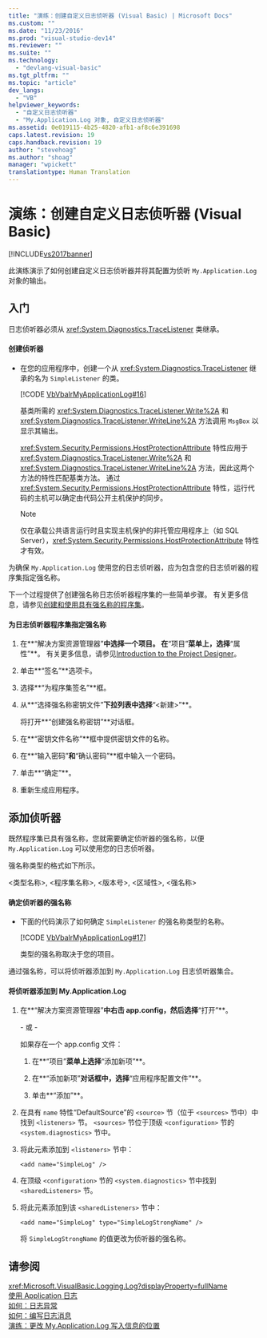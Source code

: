 ```yaml
---
title: "演练：创建自定义日志侦听器 (Visual Basic) | Microsoft Docs"
ms.custom: ""
ms.date: "11/23/2016"
ms.prod: "visual-studio-dev14"
ms.reviewer: ""
ms.suite: ""
ms.technology: 
  - "devlang-visual-basic"
ms.tgt_pltfrm: ""
ms.topic: "article"
dev_langs: 
  - "VB"
helpviewer_keywords: 
  - "自定义日志侦听器"
  - "My.Application.Log 对象, 自定义日志侦听器"
ms.assetid: 0e019115-4b25-4820-afb1-af8c6e391698
caps.latest.revision: 19
caps.handback.revision: 19
author: "stevehoag"
ms.author: "shoag"
manager: "wpickett"
translationtype: Human Translation
---
```

# 演练：创建自定义日志侦听器 (Visual Basic)
[!INCLUDE[vs2017banner](../../../../csharp/includes/vs2017banner.md)]

此演练演示了如何创建自定义日志侦听器并将其配置为侦听 `My.Application.Log` 对象的输出。  
  
## 入门  
 日志侦听器必须从 <xref:System.Diagnostics.TraceListener> 类继承。  
  
#### 创建侦听器  
  
-   在您的应用程序中，创建一个从 <xref:System.Diagnostics.TraceListener> 继承的名为 `SimpleListener` 的类。  
  
     [!CODE [VbVbalrMyApplicationLog#16](../CodeSnippet/VS_Snippets_VBCSharp/VbVbalrMyApplicationLog#16)]  
  
     基类所需的 <xref:System.Diagnostics.TraceListener.Write%2A> 和 <xref:System.Diagnostics.TraceListener.WriteLine%2A> 方法调用 `MsgBox` 以显示其输出。  
  
     <xref:System.Security.Permissions.HostProtectionAttribute> 特性应用于 <xref:System.Diagnostics.TraceListener.Write%2A> 和 <xref:System.Diagnostics.TraceListener.WriteLine%2A> 方法，因此这两个方法的特性匹配基类方法。  通过 <xref:System.Security.Permissions.HostProtectionAttribute> 特性，运行代码的主机可以确定由代码公开主机保护的同步。  
  
    > [!NOTE]
    >  仅在承载公共语言运行时且实现主机保护的非托管应用程序上（如 SQL Server），<xref:System.Security.Permissions.HostProtectionAttribute> 特性才有效。  
  
 为确保 `My.Application.Log` 使用您的日志侦听器，应为包含您的日志侦听器的程序集指定强名称。  
  
 下一个过程提供了创建强名称日志侦听器程序集的一些简单步骤。  有关更多信息，请参见[创建和使用具有强名称的程序集](../Topic/Creating%20and%20Using%20Strong-Named%20Assemblies.md)。  
  
#### 为日志侦听器程序集指定强名称  
  
1.  在**“解决方案资源管理器”**中选择一个项目。  在**“项目”**菜单上，选择**“属性”**。  有关更多信息，请参见[Introduction to the Project Designer](http://msdn.microsoft.com/zh-cn/898dd854-c98d-430c-ba1b-a913ce3c73d7)。  
  
2.  单击**“签名”**选项卡。  
  
3.  选择**“为程序集签名”**框。  
  
4.  从**“选择强名称密钥文件”**下拉列表中选择**“\<新建\>”**。  
  
     将打开**“创建强名称密钥”**对话框。  
  
5.  在**“密钥文件名称”**框中提供密钥文件的名称。  
  
6.  在**“输入密码”**和**“确认密码”**框中输入一个密码。  
  
7.  单击**“确定”**。  
  
8.  重新生成应用程序。  
  
## 添加侦听器  
 既然程序集已具有强名称，您就需要确定侦听器的强名称，以便 `My.Application.Log` 可以使用您的日志侦听器。  
  
 强名称类型的格式如下所示。  
  
 \<类型名称\>, \<程序集名称\>, \<版本号\>, \<区域性\>, \<强名称\>  
  
#### 确定侦听器的强名称  
  
-   下面的代码演示了如何确定 `SimpleListener` 的强名称类型的名称。  
  
     [!CODE [VbVbalrMyApplicationLog#17](../CodeSnippet/VS_Snippets_VBCSharp/VbVbalrMyApplicationLog#17)]  
  
     类型的强名称取决于您的项目。  
  
 通过强名称，可以将侦听器添加到 `My.Application.Log` 日志侦听器集合。  
  
#### 将侦听器添加到 My.Application.Log  
  
1.  在**“解决方案资源管理器”**中右击 app.config，然后选择**“打开”**。  
  
     \- 或 \-  
  
     如果存在一个 app.config 文件：  
  
    1.  在**“项目”**菜单上选择**“添加新项”**。  
  
    2.  在**“添加新项”**对话框中，选择**“应用程序配置文件”**。  
  
    3.  单击**“添加”**。  
  
2.  在具有 `name` 特性“DefaultSource”的 `<source>` 节（位于 `<sources>` 节中）中找到 `<listeners>` 节。  `<sources>` 节位于顶级 `<configuration>` 节的 `<system.diagnostics>` 节中。  
  
3.  将此元素添加到 `<listeners>` 节中：  
  
    ```  
    <add name="SimpleLog" />  
    ```  
  
4.  在顶级 `<configuration>` 节的 `<system.diagnostics>` 节中找到 `<sharedListeners>` 节。  
  
5.  将此元素添加到该 `<sharedListeners>` 节中：  
  
    ```  
    <add name="SimpleLog" type="SimpleLogStrongName" />  
    ```  
  
     将 `SimpleLogStrongName` 的值更改为侦听器的强名称。  
  
## 请参阅  
 <xref:Microsoft.VisualBasic.Logging.Log?displayProperty=fullName>   
 [使用 Application 日志](../../../../visual-basic/developing-apps/programming/log-info/working-with-application-logs.md)   
 [如何：日志异常](../../../../visual-basic/developing-apps/programming/log-info/how-to-log-exceptions.md)   
 [如何：编写日志消息](../../../../visual-basic/developing-apps/programming/log-info/how-to-write-log-messages.md)   
 [演练：更改 My.Application.Log 写入信息的位置](../../../../visual-basic/developing-apps/programming/log-info/walkthrough-changing-where-my-application-log-writes-information.md)